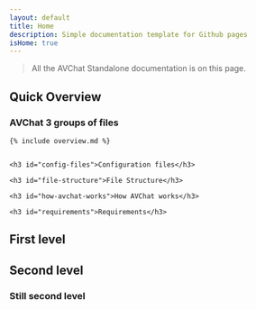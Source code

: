 ```yaml
---
layout: default
title: Home
description: Simple documentation template for Github pages
isHome: true
---
```


> All the AVChat Standalone documentation is on this page.

<section class="bs-docs-section" markdown="1">
  <h1 id="overview" class="page-header">Quick Overview</h1>

  <h3 id="file-groups">AVChat 3 groups of files</h3>

    {% include overview.md %}


    <h3 id="config-files">Configuration files</h3>

    <h3 id="file-structure">File Structure</h3>

    <h3 id="how-avchat-works">How AVChat works</h3>

    <h3 id="requirements">Requirements</h3>

</section>

<section class="bs-docs-section">
  <h1 id="first-level" class="page-header">First level</h1>


  <h2 id="sub-section">Second level</h2>

  <h3 id="another-sub-section">Still second level</h3>
</section>
